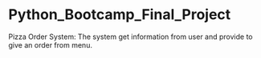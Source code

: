 # Python_Bootcamp_Final_Project
Pizza Order System:
The system get information from user and provide to give an order from menu.
